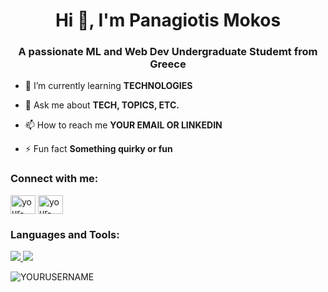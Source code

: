 <h1 align="center">Hi 👋, I'm Panagiotis Mokos</h1>
<h3 align="center">A passionate ML and Web Dev Undergraduate Studemt from Greece</h3>



- 🌱 I’m currently learning **TECHNOLOGIES**

- 💬 Ask me about **TECH, TOPICS, ETC.**

- 📫 How to reach me **YOUR EMAIL OR LINKEDIN**

- ⚡ Fun fact **Something quirky or fun**

<h3 align="left">Connect with me:</h3>
<p align="left">
<a href="https://linkedin.com/in/YOUR-LINKEDIN" target="blank"><img align="center" src="https://cdn.jsdelivr.net/npm/simple-icons@3.0.1/icons/linkedin.svg" alt="your-linkedin" height="30" width="40" /></a>
<a href="https://twitter.com/YOUR-TWITTER" target="blank"><img align="center" src="https://cdn.jsdelivr.net/npm/simple-icons@3.0.1/icons/twitter.svg" alt="your-twitter" height="30" width="40" /></a>
</p>

<h3 align="left">Languages and Tools:</h3>
<p align="left"> 
  <a href="https://www.python.org" target="_blank"> <img src="https://img.icons8.com/color/48/000000/python.png"/> </a> 
  <a href="https://developer.mozilla.org/en-US/docs/Web/JavaScript" target="_blank"> <img src="https://img.icons8.com/color/48/000000/javascript.png"/> </a>
  <!-- Add more tools/icons as needed -->
</p>

<p><img align="left" src="https://github-readme-stats.vercel.app/api/top-langs?username=YOURUSERNAME&show_icons=true&locale=en&layout=compact" alt="YOURUSERNAME" /></p>

<p>&nbsp;<img align
